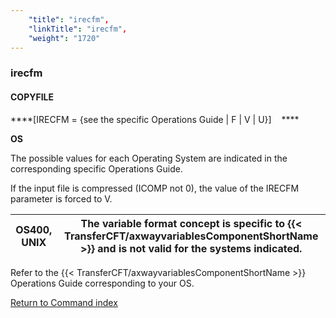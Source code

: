 ```yaml
---
    "title": "irecfm",
    "linkTitle": "irecfm",
    "weight": "1720"
---
```

<span id="irecfm"></span>

### irecfm

#### COPYFILE

****[IRECFM
= {see the specific Operations Guide &#124; F &#124; V &#124; U}]    ****

****OS****

The possible values for each Operating
System are indicated in the corresponding specific Operations Guide.

If the input file is compressed (ICOMP not 0), the value of the IRECFM
parameter is forced to V.


| OS400, UNIX | The variable format concept is specific to {{< TransferCFT/axwayvariablesComponentShortName  >}} and is not valid for the systems indicated. |
| --- | --- |


Refer to the {{< TransferCFT/axwayvariablesComponentShortName  >}} Operations Guide corresponding to your
OS.

[Return to Command index](../../)
